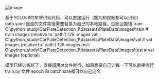 ![image]([https://github.com/WaNgzh1rUi/Wang-repository/tree/master/images](https://github.com/WaNgzh1rUi/Wang-repository/blob/master/images/%E5%B1%8F%E5%B9%95%E6%88%AA%E5%9B%BE%202024-10-14%20132312.png))

基于YOLOv8的车牌识别代码，可以直接运行（图片和视频都可以识别）
data.yaml 里面的文件路径需要替换为自己的本地路径，否则会报错
train: C:\python_study\CarPlateDetection_1\datasets\PlateData\images\train  # train images (relative to 'path') 128 images
val: C:\python_study\CarPlateDetection_1\datasets\PlateData\images\val  # val images (relative to 'path') 128 images
test:  C:\python_study\CarPlateDetection_1\datasets\PlateData\images\test # val images (optional)

模型已经训练好了，直接调用pt文件就行，如果想要自己训练一下可以直接运行train.py 文件
epoch 和 batch size都可以自己定义
